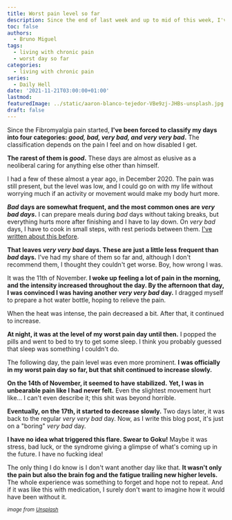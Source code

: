 ```yaml
---
title: Worst pain level so far
description: Since the end of last week and up to mid of this week, I've had the worst pain level yet
toc: false
authors:
  - Bruno Miguel
tags:
  - living with chronic pain
  - worst day so far
categories:
  - living with chronic pain
series:
  - Daily Hell
date: '2021-11-21T03:00:00+01:00'
lastmod: 
featuredImage: ../static/aaron-blanco-tejedor-VBe9zj-JHBs-unsplash.jpg
draft: false
---
```


Since the Fibromyalgia pain started, **I've been forced to classify my days into four categories: *good, bad, very bad, and very very bad*.** The classification depends on the pain I feel and on how disabled I get.

**The rarest of them is *good*.** These days are almost as elusive as a neoliberal caring for anything else other than himself.

I had a few of these almost a year ago, in December 2020. The pain was still present, but the level was low, and I could go on with my life without worrying much if an activity or movement would make my body hurt more.

***Bad* days are somewhat frequent, and the most common ones are *very bad days*.** I can prepare meals during *bad* days without taking breaks, but everything hurts more after finishing and I have to lay down. On *very bad* days, I have to cook in small steps, with rest periods between them. [I've written about this before](https://fibrohell.github.io/posts/how-i-cook-and-avoid-increase-in-pain/).

**That leaves *very very bad* days. These are just a little less frequent than *bad* days.** I've had my share of them so far and, although I don't recommend them, I thought they couldn't get worse. Boy, how wrong I was.

It was the 11th of November. **I woke up feeling a lot of pain in the morning, and the intensity increased throughout the day. By the afternoon that day, I was convinced I was having another *very very bad* day.** I dragged myself to prepare a hot water bottle, hoping to relieve the pain.

When the heat was intense, the pain decreased a bit. After that, it continued to increase.

**At night, it was at the level of my worst pain day until then.** I popped the pills and went to bed to try to get some sleep. I think you probably guessed that sleep was something I couldn't do.

The following day, the pain level was even more prominent. **I was officially in my worst pain day so far, but that shit continued to increase slowly.**

**On the 14th of November, it seemed to have stabilized.** **Yet, I was in unbearable pain like I had never felt.** Even the slightest movement hurt like... I can't even describe it; this shit was beyond horrible.

**Eventually, on the 17th, it started to decrease slowly.** Two days later, it was back to the regular *very very bad* day. Now, as I write this blog post, it's just on a "boring" *very bad* day.

**I have no idea what triggered this flare. Swear to Goku!** Maybe it was stress, bad luck, or the syndrome giving a glimpse of what's coming up in the future. I have no fucking idea!

The only thing I do know is I don't want another day like that. **It wasn't only the pain but also the brain fog and the fatigue trailing new higher levels.** The whole experience was something to forget and hope not to repeat. And if it was like this with medication, I surely don't want to imagine how it would have been without it.

<small>_image from [Unsplash](https://unsplash.com/photos/VBe9zj-JHBs)_</small>